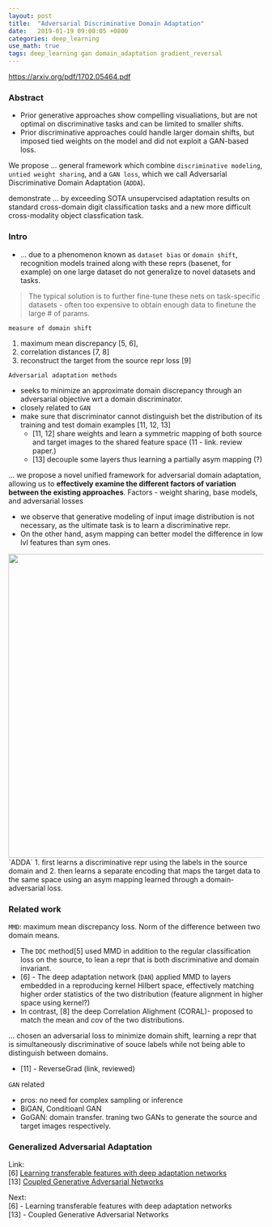 ```yaml
---
layout: post
title:  "Adversarial Discriminative Domain Adaptation"
date:   2019-01-19 09:00:05 +0800
categories: deep_learning
use_math: true
tags: deep_learning gan domain_adaptation gradient_reversal
---
```


<a href="https://arxiv.org/pdf/1702.05464.pdf" target="_blank">https://arxiv.org/pdf/1702.05464.pdf</a>


### Abstract
* Prior generative approaches show compelling visualiations, but are not optimal on discriminative tasks and can be limited to smaller shifts.
* Prior discriminative approaches could handle larger domain shifts, but imposed tied weights on the model and did not exploit a GAN-based loss.

We propose ... general framework which combine `discriminative modeling`, `untied weight sharing`, and a `GAN loss`, which we call Adversarial Discriminative Domain Adaptation (`ADDA`).

demonstrate ... by exceeding SOTA unsupervcised adaptation results on standard cross-domain digit classification tasks and a new more difficult cross-modality object classfication task.


### Intro

* ... due to a phenomenon known as `dataset bias` or `domain shift`, recognition models trained along with these reprs (basenet, for example) on one large dataset do not generalize to novel datasets and tasks.
> The typical solution is to further fine-tune these nets on task-specific datasets - often too expensive to obtain enough data to finetune the large # of params.

`measure of domain shift`
1. maximum mean discrepancy [5, 6], 
2. correlation distances [7, 8]
3. reconstruct the target from the source repr loss [9]

`Adversarial adaptation methods`
* seeks to minimize an approximate domain discrepancy through an adversarial objective wrt a domain discriminator.
* closely related to `GAN`
* make sure that discriminator cannot distinguish bet the distribution of its training and test domain examples [11, 12, 13]
	* [11, 12] share weights and learn a symmetric mapping of both source and target images to the shared feature space (11 - link. review paper.)
	* [13] decouple some layers thus learning a partially asym mapping (?)

... we propose a novel unified framework for adversarial domain adaptation, allowing us to __effectively examine the different factors of variation between the existing approaches__. Factors - weight sharing, base models, and adversarial losses
* we observe that generative modeling of input image distribution is not necessary, as the ultimate task is to learn a discriminative repr.
* On the other hand, asym mapping can better model the difference in low lvl features than sym ones.

<img src="{{ site.url }}/nailbrainz.github.io/images/deeplearning/adda.png" class="center" style="width:600px"/>   
`ADDA` 
1. first learns a discriminative repr using the labels in the source domain and 
2. then learns a separate encoding that maps the target data to the same space using an asym mapping learned through a domain-adversarial loss.

### Related work

`MMD`: maximum mean discrepancy loss. Norm of the difference between two domain means.
* The `DDC` method[5] used MMD in addition to the regular classification loss on the source, to lean a repr that is both discriminative and domain invariant.
* [6] - The deep adaptation network (`DAN`) applied MMD to layers embedded in a reproducing kernel Hilbert space, effectively matching higher order statistics of the two distribution (feature alignment in higher space using kernel?)
* In contrast, [8] the deep Correlation Alighment (CORAL)- proposed to match the mean and cov of the two distributions.

... chosen an adversarial loss to minimize domain shift, learning a repr that is simultaneously discriminative of souce labels while not being able to distinguish between domains.
* [11] - ReverseGrad (link, reviewed)

`GAN` related
* pros: no need for complex sampling or inference
* BiGAN, Conditioanl GAN
* GoGAN: domain transfer. traning two GANs to generate the source and target images respectively. 

### Generalized Adversarial Adaptation


Link:  
[6] <a href="https://arxiv.org/pdf/1502.02791" target="_blank">Learning transferable features with deep adaptation networks</a>  
[13] <a href="https://arxiv.org/abs/1606.07536" target="_blank">Coupled Generative Adversarial Networks</a>  

Next:  
[6] - Learning transferable features with deep adaptation networks   
[13] - Coupled Generative Adversarial Networks


